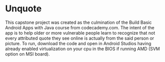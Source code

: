 # Unquote
This capstone project was created as the culmination of the Build Basic Android Apps with Java course from codecademy.com. The intent of the app is to help older or more vulnerable people learn to recognize that not every attributed quote they see online is actually from the said person or picture. To run, download the code and open in Android Studios having already enabled virtualization on your cpu in the BIOS if running AMD (SVM option on MSI board).